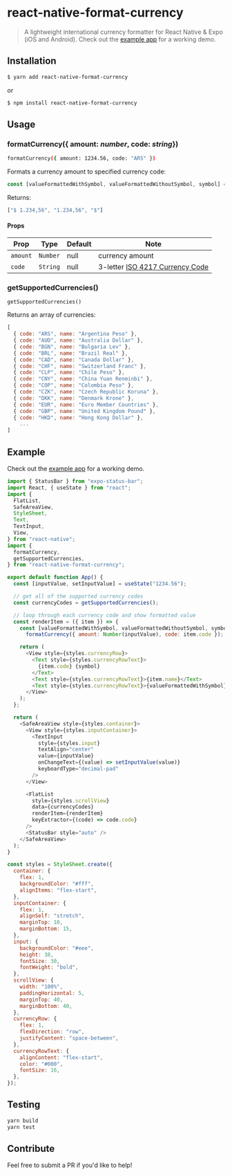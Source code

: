 # react-native-format-currency
> A lightweight international currency formatter for React Native & Expo (iOS and Android). Check out the [example app](example/) for a working demo.


## Installation
```sh
$ yarn add react-native-format-currency
```
or
```sh
$ npm install react-native-format-currency
```

## Usage

### formatCurrency({ amount: _number_, code: _string_})

```sh
formatCurrency({ amount: 1234.56, code: "ARS" })
```
Formats a currency amount to specified currency code:
```js
const [valueFormattedWithSymbol, valueFormattedWithoutSymbol, symbol] = formatCurrency({ amount: 1234.56, code: "ARS" })
```
Returns:
```js
["$ 1.234,56", "1.234,56", "$"]
```

#### Props

| Prop | Type | Default | Note |
|---|---|---|---|
| `amount` | `Number` | null | currency amount
| `code` | `String` | null | 3-letter [ISO 4217 Currency Code](https://en.wikipedia.org/wiki/ISO_4217)

### getSupportedCurrencies()
```
getSupportedCurrencies()
```
Returns an array of currencies:

```js
[
  { code: "ARS", name: "Argentina Peso" },
  { code: "AUD", name: "Australia Dollar" },
  { code: "BGN", name: "Bulgaria Lev" },
  { code: "BRL", name: "Brazil Real" },
  { code: "CAD", name: "Canada Dollar" },
  { code: "CHF", name: "Switzerland Franc" },
  { code: "CLP", name: "Chile Peso" },
  { code: "CNY", name: "China Yuan Renminbi" },
  { code: "COP", name: "Colombia Peso" },
  { code: "CZK", name: "Czech Republic Koruna" },
  { code: "DKK", name: "Denmark Krone" },
  { code: "EUR", name: "Euro Member Countries" },
  { code: "GBP", name: "United Kingdom Pound" },
  { code: "HKD", name: "Hong Kong Dollar" },
    ...
]
```

## Example

Check out the [example app](example/) for a working demo.

```js
import { StatusBar } from "expo-status-bar";
import React, { useState } from "react";
import {
  FlatList,
  SafeAreaView,
  StyleSheet,
  Text,
  TextInput,
  View,
} from "react-native";
import {
  formatCurrency,
  getSupportedCurrencies,
} from "react-native-format-currency";

export default function App() {
  const [inputValue, setInputValue] = useState("1234.56");

  // get all of the supported currency codes
  const currencyCodes = getSupportedCurrencies();

  // loop through each currency code and show formatted value
  const renderItem = ({ item }) => {
    const [valueFormattedWithSymbol, valueFormattedWithoutSymbol, symbol] =
      formatCurrency({ amount: Number(inputValue), code: item.code });

    return (
      <View style={styles.currencyRow}>
        <Text style={styles.currencyRowText}>
          {item.code} {symbol}
        </Text>
        <Text style={styles.currencyRowText}>{item.name}</Text>
        <Text style={styles.currencyRowText}>{valueFormattedWithSymbol}</Text>
      </View>
    );
  };

  return (
    <SafeAreaView style={styles.container}>
      <View style={styles.inputContainer}>
        <TextInput
          style={styles.input}
          textAlign="center"
          value={inputValue}
          onChangeText={(value) => setInputValue(value)}
          keyboardType="decimal-pad"
        />
      </View>

      <FlatList
        style={styles.scrollView}
        data={currencyCodes}
        renderItem={renderItem}
        keyExtractor={(code) => code.code}
      />
      <StatusBar style="auto" />
    </SafeAreaView>
  );
}

const styles = StyleSheet.create({
  container: {
    flex: 1,
    backgroundColor: "#fff",
    alignItems: "flex-start",
  },
  inputContainer: {
    flex: 1,
    alignSelf: "stretch",
    marginTop: 10,
    marginBottom: 15,
  },
  input: {
    backgroundColor: "#eee",
    height: 38,
    fontSize: 30,
    fontWeight: "bold",
  },
  scrollView: {
    width: "100%",
    paddingHorizontal: 5,
    marginTop: 40,
    marginBottom: 40,
  },
  currencyRow: {
    flex: 1,
    flexDirection: "row",
    justifyContent: "space-between",
  },
  currencyRowText: {
    alignContent: "flex-start",
    color: "#000",
    fontSize: 16,
  },
});
```


## Testing
```sh
yarn build
yarn test
```

## Contribute
Feel free to submit a PR if you'd like to help!


